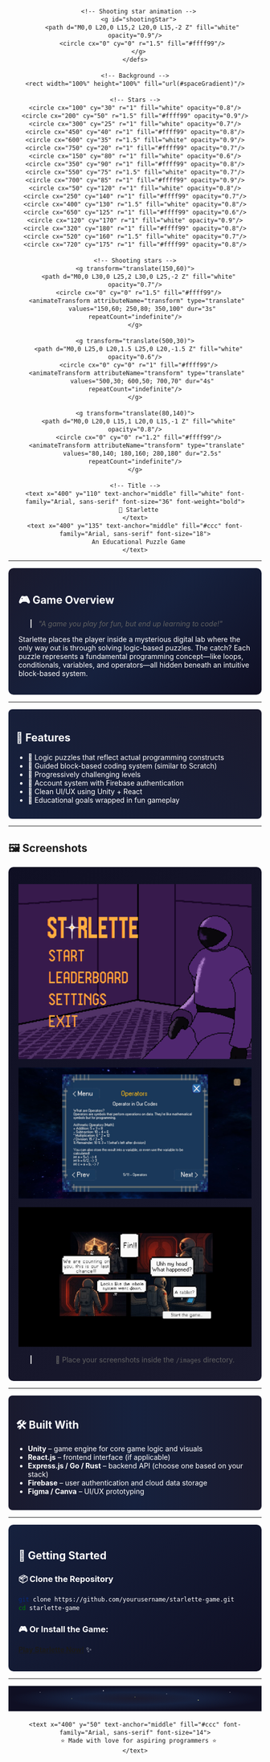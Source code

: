 <div align="center">
  <svg width="100%" height="200" viewBox="0 0 800 200" xmlns="http://www.w3.org/2000/svg">
    <!-- Space background -->
    <defs>
      <radialGradient id="spaceGradient" cx="50%" cy="50%" r="50%">
        <stop offset="0%" style="stop-color:#1a1a2e;stop-opacity:1" />
        <stop offset="50%" style="stop-color:#16213e;stop-opacity:1" />
        <stop offset="100%" style="stop-color:#0f0f23;stop-opacity:1" />
      </radialGradient>
      
      <!-- Shooting star animation -->
      <g id="shootingStar">
        <path d="M0,0 L20,0 L15,2 L20,0 L15,-2 Z" fill="white" opacity="0.9"/>
        <circle cx="0" cy="0" r="1.5" fill="#ffff99"/>
      </g>
    </defs>
    
    <!-- Background -->
    <rect width="100%" height="100%" fill="url(#spaceGradient)"/>
    
    <!-- Stars -->
    <circle cx="100" cy="30" r="1" fill="white" opacity="0.8"/>
    <circle cx="200" cy="50" r="1.5" fill="#ffff99" opacity="0.9"/>
    <circle cx="300" cy="25" r="1" fill="white" opacity="0.7"/>
    <circle cx="450" cy="40" r="1" fill="#ffff99" opacity="0.8"/>
    <circle cx="600" cy="35" r="1.5" fill="white" opacity="0.9"/>
    <circle cx="750" cy="20" r="1" fill="#ffff99" opacity="0.7"/>
    <circle cx="150" cy="80" r="1" fill="white" opacity="0.6"/>
    <circle cx="350" cy="90" r="1" fill="#ffff99" opacity="0.8"/>
    <circle cx="550" cy="75" r="1.5" fill="white" opacity="0.7"/>
    <circle cx="700" cy="85" r="1" fill="#ffff99" opacity="0.9"/>
    <circle cx="50" cy="120" r="1" fill="white" opacity="0.8"/>
    <circle cx="250" cy="140" r="1" fill="#ffff99" opacity="0.7"/>
    <circle cx="400" cy="130" r="1.5" fill="white" opacity="0.8"/>
    <circle cx="650" cy="125" r="1" fill="#ffff99" opacity="0.6"/>
    <circle cx="120" cy="170" r="1" fill="white" opacity="0.9"/>
    <circle cx="320" cy="180" r="1" fill="#ffff99" opacity="0.8"/>
    <circle cx="520" cy="160" r="1.5" fill="white" opacity="0.7"/>
    <circle cx="720" cy="175" r="1" fill="#ffff99" opacity="0.8"/>
    
    <!-- Shooting stars -->
    <g transform="translate(150,60)">
      <path d="M0,0 L30,0 L25,2 L30,0 L25,-2 Z" fill="white" opacity="0.7"/>
      <circle cx="0" cy="0" r="1.5" fill="#ffff99"/>
      <animateTransform attributeName="transform" type="translate" 
        values="150,60; 250,80; 350,100" dur="3s" repeatCount="indefinite"/>
    </g>
    
    <g transform="translate(500,30)">
      <path d="M0,0 L25,0 L20,1.5 L25,0 L20,-1.5 Z" fill="white" opacity="0.6"/>
      <circle cx="0" cy="0" r="1" fill="#ffff99"/>
      <animateTransform attributeName="transform" type="translate" 
        values="500,30; 600,50; 700,70" dur="4s" repeatCount="indefinite"/>
    </g>
    
    <g transform="translate(80,140)">
      <path d="M0,0 L20,0 L15,1 L20,0 L15,-1 Z" fill="white" opacity="0.8"/>
      <circle cx="0" cy="0" r="1.2" fill="#ffff99"/>
      <animateTransform attributeName="transform" type="translate" 
        values="80,140; 180,160; 280,180" dur="2.5s" repeatCount="indefinite"/>
    </g>
    
    <!-- Title -->
    <text x="400" y="110" text-anchor="middle" fill="white" font-family="Arial, sans-serif" font-size="36" font-weight="bold">
      🌟 Starlette
    </text>
    <text x="400" y="135" text-anchor="middle" fill="#ccc" font-family="Arial, sans-serif" font-size="18">
      An Educational Puzzle Game
    </text>
  </svg>
</div>

---

<div style="background: linear-gradient(135deg, #1a1a2e 0%, #16213e 50%, #0f0f23 100%); padding: 20px; border-radius: 10px; color: white;">

## 🎮 Game Overview

> _"A game you play for fun, but end up learning to code!"_

Starlette places the player inside a mysterious digital lab where the only way out is through solving logic-based puzzles. The catch? Each puzzle represents a fundamental programming concept—like loops, conditionals, variables, and operators—all hidden beneath an intuitive block-based system.

</div>

---

<div style="background: linear-gradient(45deg, #16213e, #1a1a2e); padding: 15px; border-radius: 8px; color: white;">

## 🧩 Features

- 🧠 Logic puzzles that reflect actual programming constructs
- 🧱 Guided block-based coding system (similar to Scratch)
- 🎯 Progressively challenging levels
- 🔐 Account system with Firebase authentication
- 🎨 Clean UI/UX using Unity + React
- 🚀 Educational goals wrapped in fun gameplay

</div>

---

## 🖼️ Screenshots

<div align="center" style="background: linear-gradient(135deg, #0f0f23, #1a1a2e); padding: 20px; border-radius: 10px;">

<p align="center">
  <img src="images/MainMenuGuide.png" alt="Main Menu" width="600"/>
</p>

<p align="center">
  <img src="images/MokkaDeviceExample.jpg" alt="Mokka Device" width="600"/>
</p>

<p align="center">
  <img src="images/Custscene.jpg" alt="Game CutScene" width="600"/>
</p>

> 📌 Place your screenshots inside the `/images` directory.

</div>

---

<div style="background: linear-gradient(90deg, #1a1a2e, #16213e, #1a1a2e); padding: 15px; border-radius: 8px; color: white;">

## 🛠️ Built With

- **Unity** – game engine for core game logic and visuals
- **React.js** – frontend interface (if applicable)
- **Express.js / Go / Rust** – backend API (choose one based on your stack)
- **Firebase** – user authentication and cloud data storage
- **Figma / Canva** – UI/UX prototyping

</div>

---

<div style="background: linear-gradient(135deg, #16213e 0%, #0f0f23 100%); padding: 20px; border-radius: 10px; color: white;">

## 🚀 Getting Started

### 📦 Clone the Repository

```bash
git clone https://github.com/yourusername/starlette-game.git
cd starlette-game
```

### 🎮 Or Install the Game:
**[Play Starlette Now!](https://starlette-web-shxg.vercel.app/)** ✨

</div>

---

<div align="center">
  <svg width="100%" height="80" viewBox="0 0 800 80" xmlns="http://www.w3.org/2000/svg">
    <rect width="100%" height="100%" fill="url(#spaceGradient)"/>
    <!-- Bottom stars -->
    <circle cx="100" cy="20" r="1" fill="white" opacity="0.8"/>
    <circle cx="200" cy="40" r="1" fill="#ffff99" opacity="0.7"/>
    <circle cx="300" cy="15" r="1.5" fill="white" opacity="0.9"/>
    <circle cx="400" cy="35" r="1" fill="#ffff99" opacity="0.8"/>
    <circle cx="500" cy="25" r="1" fill="white" opacity="0.7"/>
    <circle cx="600" cy="45" r="1.5" fill="#ffff99" opacity="0.9"/>
    <circle cx="700" cy="20" r="1" fill="white" opacity="0.8"/>
    
    <text x="400" y="50" text-anchor="middle" fill="#ccc" font-family="Arial, sans-serif" font-size="14">
      ⭐ Made with love for aspiring programmers ⭐
    </text>
  </svg>
</div>